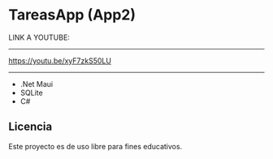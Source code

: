 # TareasApp (App2)

LINK A YOUTUBE: 

**********************************
https://youtu.be/xyF7zkS50LU
**********************************


- .Net Maui
- SQLite
- C#

## Licencia

Este proyecto es de uso libre para fines educativos.
